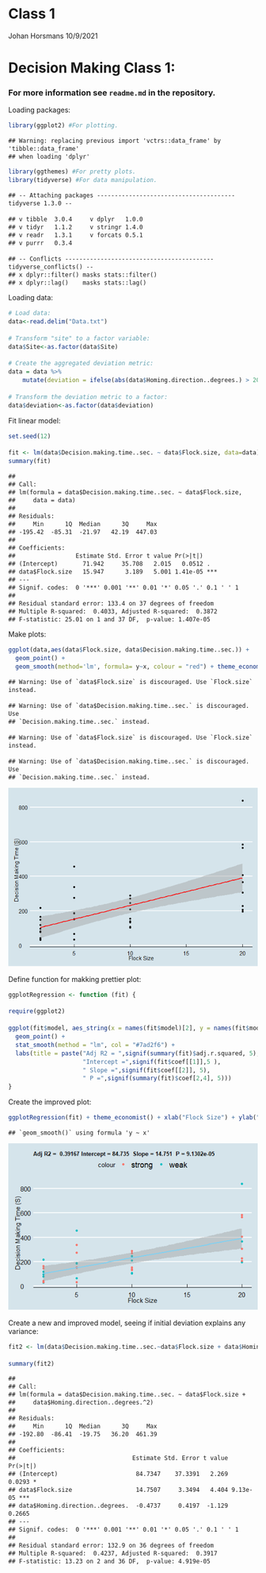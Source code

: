 Class 1
================
Johan Horsmans
10/9/2021

# Decision Making Class 1:

### For more information see `readme.md` in the repository.

Loading
    packages:

``` r
library(ggplot2) #For plotting.
```

    ## Warning: replacing previous import 'vctrs::data_frame' by 'tibble::data_frame'
    ## when loading 'dplyr'

``` r
library(ggthemes) #For pretty plots.
library(tidyverse) #For data manipulation.
```

    ## -- Attaching packages --------------------------------------- tidyverse 1.3.0 --

    ## v tibble  3.0.4     v dplyr   1.0.0
    ## v tidyr   1.1.2     v stringr 1.4.0
    ## v readr   1.3.1     v forcats 0.5.1
    ## v purrr   0.3.4

    ## -- Conflicts ------------------------------------------ tidyverse_conflicts() --
    ## x dplyr::filter() masks stats::filter()
    ## x dplyr::lag()    masks stats::lag()

Loading data:

``` r
# Load data:
data<-read.delim("Data.txt")

# Transform "site" to a factor variable:
data$Site<-as.factor(data$Site)

# Create the aggregated deviation metric:
data = data %>%
    mutate(deviation = ifelse(abs(data$Homing.direction..degrees.) > 20, "strong", "weak"))

# Transform the deviation metric to a factor:
data$deviation<-as.factor(data$deviation)
```

Fit linear model:

``` r
set.seed(12)

fit <- lm(data$Decision.making.time..sec. ~ data$Flock.size, data=data)
summary(fit)
```

    ## 
    ## Call:
    ## lm(formula = data$Decision.making.time..sec. ~ data$Flock.size, 
    ##     data = data)
    ## 
    ## Residuals:
    ##     Min      1Q  Median      3Q     Max 
    ## -195.42  -85.31  -21.97   42.19  447.03 
    ## 
    ## Coefficients:
    ##                 Estimate Std. Error t value Pr(>|t|)    
    ## (Intercept)       71.942     35.708   2.015   0.0512 .  
    ## data$Flock.size   15.947      3.189   5.001 1.41e-05 ***
    ## ---
    ## Signif. codes:  0 '***' 0.001 '**' 0.01 '*' 0.05 '.' 0.1 ' ' 1
    ## 
    ## Residual standard error: 133.4 on 37 degrees of freedom
    ## Multiple R-squared:  0.4033, Adjusted R-squared:  0.3872 
    ## F-statistic: 25.01 on 1 and 37 DF,  p-value: 1.407e-05

Make plots:

``` r
ggplot(data,aes(data$Flock.size, data$Decision.making.time..sec.)) +
  geom_point() + 
  geom_smooth(method='lm', formula= y~x, colour = "red") + theme_economist() + xlab("Flock Size") + ylab("Decision Making Time (S)")
```

    ## Warning: Use of `data$Flock.size` is discouraged. Use `Flock.size` instead.

    ## Warning: Use of `data$Decision.making.time..sec.` is discouraged. Use
    ## `Decision.making.time..sec.` instead.

    ## Warning: Use of `data$Flock.size` is discouraged. Use `Flock.size` instead.

    ## Warning: Use of `data$Decision.making.time..sec.` is discouraged. Use
    ## `Decision.making.time..sec.` instead.

![](Class-1-code_files/figure-gfm/unnamed-chunk-4-1.png)<!-- -->

Define function for makking prettier plot:

``` r
ggplotRegression <- function (fit) {

require(ggplot2)

ggplot(fit$model, aes_string(x = names(fit$model)[2], y = names(fit$model)[1],colour=data$deviation)) + 
  geom_point() +
  stat_smooth(method = "lm", col = "#7ad2f6") +
  labs(title = paste("Adj R2 = ",signif(summary(fit)$adj.r.squared, 5),
                     "Intercept =",signif(fit$coef[[1]],5 ),
                     " Slope =",signif(fit$coef[[2]], 5),
                     " P =",signif(summary(fit)$coef[2,4], 5)))
}
```

Create the improved
plot:

``` r
ggplotRegression(fit) + theme_economist() + xlab("Flock Size") + ylab("Decision Making Time (S)") + theme(plot.title = element_text(size=10)) 
```

    ## `geom_smooth()` using formula 'y ~ x'

![](Class-1-code_files/figure-gfm/unnamed-chunk-7-1.png)<!-- -->

Create a new and improved model, seeing if initial deviation explains
any
variance:

``` r
fit2 <- lm(data$Decision.making.time..sec.~data$Flock.size + data$Homing.direction..degrees.^2)

summary(fit2)
```

    ## 
    ## Call:
    ## lm(formula = data$Decision.making.time..sec. ~ data$Flock.size + 
    ##     data$Homing.direction..degrees.^2)
    ## 
    ## Residuals:
    ##     Min      1Q  Median      3Q     Max 
    ## -192.80  -86.41  -19.75   36.20  461.39 
    ## 
    ## Coefficients:
    ##                                 Estimate Std. Error t value Pr(>|t|)    
    ## (Intercept)                      84.7347    37.3391   2.269   0.0293 *  
    ## data$Flock.size                  14.7507     3.3494   4.404 9.13e-05 ***
    ## data$Homing.direction..degrees.  -0.4737     0.4197  -1.129   0.2665    
    ## ---
    ## Signif. codes:  0 '***' 0.001 '**' 0.01 '*' 0.05 '.' 0.1 ' ' 1
    ## 
    ## Residual standard error: 132.9 on 36 degrees of freedom
    ## Multiple R-squared:  0.4237, Adjusted R-squared:  0.3917 
    ## F-statistic: 13.23 on 2 and 36 DF,  p-value: 4.919e-05
